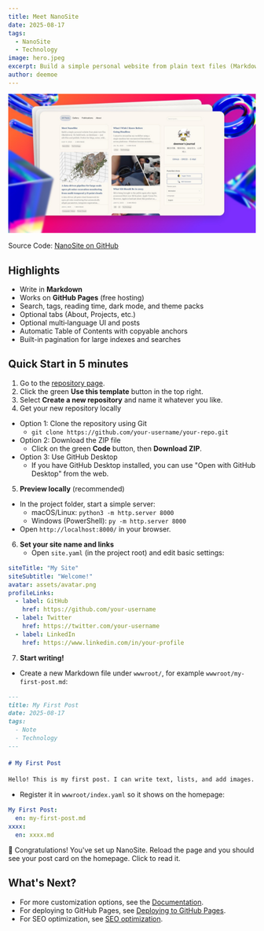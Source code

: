 ```yaml
---
title: Meet NanoSite
date: 2025-08-17
tags:
  - NanoSite
  - Technology
image: hero.jpeg
excerpt: Build a simple personal website from plain text files (Markdown). No build tools, no databases — just edit files and publish. Perfect for blogs, notes, wikis, journals, or book chapters.
author: deemoe
---
```


![hero](hero.jpeg)

Source Code: [NanoSite on GitHub](https://github.com/deemoe404/NanoSite)

## Highlights

- Write in **Markdown**
- Works on **GitHub Pages** (free hosting)
- Search, tags, reading time, dark mode, and theme packs
- Optional tabs (About, Projects, etc.)
- Optional multi‑language UI and posts
- Automatic Table of Contents with copyable anchors
- Built-in pagination for large indexes and searches

## Quick Start in 5 minutes

1) Go to the [repository page](https://github.com/deemoe404/NanoSite).  
2) Click the green **Use this template** button in the top right.  
3) Select **Create a new repository** and name it whatever you like. 
4) Get your new repository locally
  - Option 1: Clone the repository using Git
    - `git clone https://github.com/your-username/your-repo.git`
  - Option 2: Download the ZIP file
    - Click on the green **Code** button, then **Download ZIP**.
  - Option 3: Use GitHub Desktop
    - If you have GitHub Desktop installed, you can use "Open with GitHub Desktop" from the web.
5) **Preview locally** (recommended)
  - In the project folder, start a simple server:
    - macOS/Linux: `python3 -m http.server 8000`
    - Windows (PowerShell): `py -m http.server 8000`
  - Open `http://localhost:8000/` in your browser.
6) **Set your site name and links**
    - Open `site.yaml` (in the project root) and edit basic settings:
  ```yaml
  siteTitle: "My Site"
  siteSubtitle: "Welcome!"
  avatar: assets/avatar.png
  profileLinks:
    - label: GitHub
      href: https://github.com/your-username
    - label: Twitter
      href: https://twitter.com/your-username
    - label: LinkedIn
      href: https://www.linkedin.com/in/your-profile
  ```
7) **Start writing!**
  - Create a new Markdown file under `wwwroot/`, for example `wwwroot/my-first-post.md`:
  ```markdown
  ---
  title: My First Post
  date: 2025-08-17
  tags:
    - Note
    - Technology
  ---

  # My First Post

  Hello! This is my first post. I can write text, lists, and add images.
  ```
  - Register it in `wwwroot/index.yaml` so it shows on the homepage:
  ```yaml
  My First Post:
    en: my-first-post.md
  xxxx:
    en: xxxx.md
  ```

🎉 Congratulations! You've set up NanoSite. Reload the page and you should see your post card on the homepage. Click to read it. 

## What's Next?

- For more customization options, see the [Documentation](?id=post/doc_en.md).
- For deploying to GitHub Pages, see [Deploying to GitHub Pages](?id=post/githubpages_en.md).
- For SEO optimization, see [SEO optimization](?id=post/seo_en.md).
